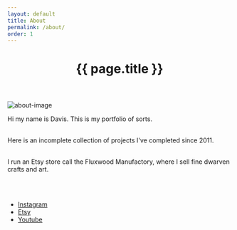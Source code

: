 ```yaml
---
layout: default
title: About
permalink: /about/
order: 1
---
```

<header class="post-header">
  <h1 class="post-title" itemprop="name headline">{{ page.title }}</h1>
  </header>

![about-image]({{site.url}}/assets/fishLogo.png)

<div class="about-text">
Hi my name is Davis. This is my portfolio of sorts. <br><br>

Here is an incomplete collection of projects I've completed since 2011. <br><br>

I run an Etsy store call the Fluxwood Manufactory, where I sell fine dwarven crafts and art.



<br>
<br>
<ul>
  <li><a href="https://www.instagram.com/fluxwood">Instagram</a></li>
  <li><a href="https://www.etsy.com/shop/Fluxwood">Etsy</a></li>
  <li><a href="https://www.youtube.com/c/fluxwood/">Youtube</a></li>
</ul>

</div>
